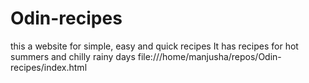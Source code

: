 # Odin-recipes
this a website for simple, easy and quick recipes
It has recipes for hot summers and chilly rainy days
file:///home/manjusha/repos/Odin-recipes/index.html
